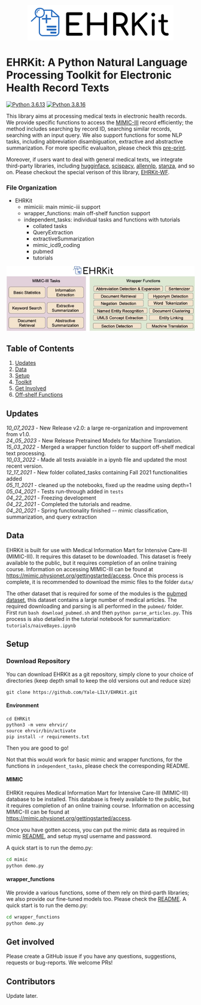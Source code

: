 <p align="center">
   <img src="EHRLogo.png" alt="EHRKit"/>
</p>


# EHRKit: A Python Natural Language Processing Toolkit for Electronic Health Record Texts

[![Python 3.6.13](https://img.shields.io/badge/python-3.6.13-green.svg)](https://www.python.org/downloads/release/python-360/)
[![Python 3.8.16](https://img.shields.io/badge/python-3.8.16-green.svg)](https://www.python.org/downloads/release/python-380/)

This library aims at processing medical texts in electronic health records. We provide specific functions to access the [MIMIC-III](https://physionet.org/content/mimiciii-demo/) record efficiently; the method includes searching by record ID, searching similar records, searching with an input query. We also support functions for some NLP tasks, including abbreviation disambiguation, extractive and abstractive summarization. For more specific evaluaiton, please check this [pre-print](https://arxiv.org/abs/2204.06604).

Moreover, if users want to deal with general medical texts, we integrate third-party libraries, including [hugginface](https://huggingface.co/), [scispacy](https://allenai.github.io/scispacy/), [allennlp](https://github.com/allenai/allennlp), [stanza](https://stanfordnlp.github.io/stanza/), and so on. Please checkout the special verison of this library, [EHRKit-WF](https://github.com/Yale-LILY/EHRKit/tree/master/wrapper_functions).


### File Organization

- EHRKit
  - mimiciii: main mimic-iii support
  - wrapper_functions: main off-shelf function support
  - independent_tasks: individual tasks and functions with tutorials
    - collated tasks
    - QueryExtraction
    - extractiveSummarization
    - mimic_icd9_coding
    - pubmed
    - tutorials


<p align="center">
   <img src="ehrkit.jpg" alt="EHRKit"/>
</p>

## Table of Contents

1. [Updates](#updates)
2. [Data](#data)
3. [Setup](#setup)
4. [Toolkit](#toolkit)
5. [Get Involved](#get-involved)
6. [Off-shelf Functions](#get-involved)
<!-- 6. [Citation](#get-involved) -->




## Updates
_10_07_2023_ - New Release v2.0: a large re-organization and improvement from v1.0. <br/>
_24_05_2023_ - New Release Pretrained Models for Machine Translation. <br/>
_15_03_2022_ - Merged a wrapper function folder to support off-shelf medical text processing. <br/>
_10_03_2022_ - Made all tests avaiable in a ipynb file and updated the most recent version. <br/>
_12_17_2021_ - New folder collated_tasks containing Fall 2021 functionalities added <br/>
_05_11_2021_ - cleaned up the notebooks, fixed up the readme using depth=1 <br/>
_05_04_2021_ - Tests run-through added in `tests` <br/>
_04_22_2021_ - Freezing development <br/>
_04_22_2021_ - Completed the tutorials and readme. <br/>
_04_20_2021_ - Spring functionality finished -- mimic classification, summarization, and query extraction <br/>

## Data
EHRKit is built for use with Medical Information Mart for Intensive Care-III (MIMIC-III). It requires this dataset to be downloaded. This dataset is freely available to the public, but it requires completion of an online training course. Information on accessing MIMIC-III can be found at https://mimic.physionet.org/gettingstarted/access. Once this process is complete, it is recommended to download the mimic files to the folder `data/`

The other dataset that is required for some of the modules is the [pubmed dataset](https://www.ncbi.nlm.nih.gov/CBBresearch/Wilbur/IRET/DATASET/), this dataset contains a large number of medical articles. The required downloading and parsing is all performed in the `pubmed/` folder. First run `bash download_pubmed.sh` and then `python parse_articles.py`. This process is also detailed in the tutorial notebook for summarization: `tutorials/naiveBayes.ipynb`

## Setup

### Download Repository

You can download EHRKit as a git repository, simply clone to your choice of directories (keep depth small to keep the old versions out and reduce size)
```
git clone https://github.com/Yale-LILY/EHRKit.git
```

#### Environment

```
cd EHRKit
python3 -m venv ehrvir/
source ehrvir/bin/activate
pip install -r requirements.txt
```
Then you are good to go!

Not that this would work for basic mimic and wrapper functions, for the functions in `independent_tasks`, please check the corresponding README.


#### MIMIC
EHRKit requires Medical Information Mart for Intensive Care-III (MIMIC-III) database to be installed. This database is freely available to the public, but it requires completion of an online training course. Information on accessing MIMIC-III can be found at https://mimic.physionet.org/gettingstarted/access.

Once you have gotten access, you can put the mimic data as required in mimic [README](mimic/README.md), and setup mysql username and password.

A quick start is to run the demo.py:
```bash
cd mimic
python demo.py
```

#### wrapper_functions
We provide a various functions, some of them rely on third-parth libraries; we also provide our fine-tuned models too. 
Please check the [README](wrapper_functions/README.md).
A quick start is to run the demo.py:
```bash
cd wrapper_functions
python demo.py
```

## Get involved

Please create a GitHub issue if you have any questions, suggestions, requests or bug-reports. We welcome PRs!


## Contributors
Update later.
